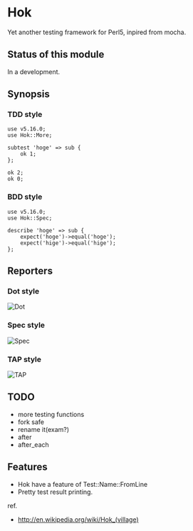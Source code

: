 Hok
===

Yet another testing framework for Perl5, inpired from mocha.

Status of this module
---------------------

In a development.

Synopsis
--------

### TDD style

    use v5.16.0;
    use Hok::More;

    subtest 'hoge' => sub {
        ok 1;
    };

    ok 2;
    ok 0;

### BDD style

    use v5.16.0;
    use Hok::Spec;

    describe 'hoge' => sub {
        expect('hoge')->equal('hoge');
        expect('hige')->equal('hige');
    };

Reporters
---------

### Dot style

![Dot](http://gyazo.64p.org/image/471552296a03d8cd433f67162bc7bb91.png)

### Spec style

![Spec](http://gyazo.64p.org/image/f505941db6888dbd16fbe0f1ddebbd42.png)

### TAP style

![TAP](http://gyazo.64p.org/image/d1ec8097257b9204b880c818cc708b9f.png)

TODO
----

  * more testing functions
  * fork safe
  * rename it(exam?)
  * after
  * after\_each

Features
--------

 * Hok have a feature of Test::Name::FromLine
 * Pretty test result printing.

ref.

 * http://en.wikipedia.org/wiki/Hok_(village)
